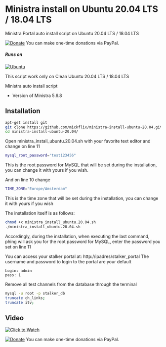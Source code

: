# Ministra install on Ubuntu 20.04 LTS / 18.04 LTS
Ministra Portal auto install script on Ubuntu 20.04 LTS / 18.04 LTS

[![Donate](https://img.shields.io/badge/Donate-PayPal-green.svg)](https://www.paypal.com/donate?hosted_button_id=4H8VAGMLW5RMA)  You can make one-time donations via PayPal.

##### Runs on
[![Ubuntu](https://user-images.githubusercontent.com/12951085/139538206-833d8d33-0d1b-4d51-8ec8-86e5cf14f82e.png)](https://www.ubuntu.com)

This script work only on Clean Ubuntu 20.04 LTS / 18.04 LTS

Ministra auto install script
  * Version of Ministra 5.6.8

## Installation
```bash
apt-get install git
git clone https://github.com/mickflix/ministra-install-ubuntu-20.04.git
cd ministra-install-ubuntu-20.04/
```

Open ministra_install_ubuntu.20.04.sh with your favorite text editor and change on line 11
```bash
mysql_root_password="test123456"
```
This is the root password for MySQL that will be set during the installation, you can change it with yours if you wish.


And on line 10 change
```bash
TIME_ZONE="Europe/Amsterdam"
```
This is the time zone that will be set during the installation, you can change it with yours if you wish

The installation itself is as follows:
```bash
chmod +x ministra_install_ubuntu.20.04.sh
./ministra_install_ubuntu.20.04.sh
```
Accordingly, during the installation, when executing the last command, phing will ask you for the root password for MySQL, enter the password you set on line 11



You can access your stalker portal at: http://ipadres/stalker_portal The username and password to login to the portal are your default
```
Login: admin
pass: 1
```

Remove all test channels from the database through the terminal
```bash
mysql -u root -p stalker_db
truncate ch_links;
truncate itv;
```

## Video

[![Click to Watch](https://img.youtube.com/vi/6b2vlc-jPPQ/hq720.jpg)](https://www.youtube.com/watch?v=6b2vlc-jPPQ "Click to Watch")


[![Donate](https://img.shields.io/badge/Donate-PayPal-green.svg)](https://www.paypal.com/donate?hosted_button_id=4H8VAGMLW5RMA)  You can make one-time donations via PayPal.
